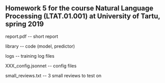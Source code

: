 ## Homework 5 for the course Natural Language Processing (LTAT.01.001) at University of Tartu, spring 2019

report.pdf -- short report

library -- code (model, predictor)

logs -- training log files

XXX_config.jsonnet -- config files

small_reviews.txt -- 3 small reviews to test on

